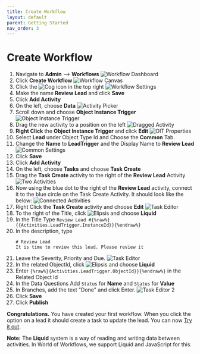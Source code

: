 ```yaml
---
title: Create Workflow
layout: default
parent: Getting Started
nav_order: 3
---
```


# Create Workflow

1. Navigate to **Admin** --> **Workflows**
   ![Workflow Dashboard](image-13.png)
2. Click **Create Workflow**
   ![Workflow Canvas](image-14.png)
3. Click the ![Cog](image-15.png) icon in the top right
   ![Workflow Settings](image-16.png)
4. Make the name **Review Lead** and click **Save**
5. Click **Add Activity**
6. On the left, choose **Data**
   ![Activity Picker](image-17.png)
7. Scroll down and choose **Object Instance Trigger**
   ![Object Instance Trigger](image-18.png)
8. Drag the new activity to a position on the left
   ![Dragged Activity](image-19.png)
9. **Right Click** the **Object Instance Trigger** and click **Edit**
    ![OIT Properties](image-20.png)
10. Select **Lead** under Object Type Id and Choose the **Common** Tab.
11. Change the **Name** to **LeadTrigger** and the Display Name to **Review Lead**
    ![Common Settings](image-21.png)
12. Click **Save**
13. Click **Add Activity**
14. On the left, choose **Tasks** and choose **Task Create**
15. Drag the **Task Create** activity to the right of the **Review Lead** Activity
    ![Two Activities](image-22.png)
16. Now using the blue dot to the right of the **Review Lead** activity, connect it to the blue circle on the Task Create Activity. It should look like the below:
    ![Connected Activities](image-23.png)
17. Right Click the **Task Create** activity and choose **Edit**
    ![Task Editor](image-24.png)
18. To the right of the Title, click ![Elipsis](image-25.png) and choose **Liquid**
19. In the Title Type ```Review Lead #{%raw%}{{Activities.LeadTrigger.InstanceId}}{%endraw%}```
20. In the description, type 
    ```
    # Review Lead
    It is time to review this lead. Please review it
    ```
21. Leave the Severity, Priority and Due.
    ![Task Editor](image-27.png)
22. In the related ObjectId, click ![Elipsis](image-25.png) and choose **Liquid**
23. Enter ```{%raw%}{Activities.LeadTrigger.ObjectId}}{%endraw%}``` in the Related Object Id
24. In the Data Questions Add ```Status``` for **Name** and ```Status``` for **Value**
25. In Branches, add the text "Done" and click Enter.
    ![Task Editor 2](image-28.png)
26. Click **Save**
27. Click **Publish**

**Congratulations.** You have created your first workflow. When you click the option on a lead it should create a task to update the lead. You can now [Try it out](./try_it_out.html).

**Note:** The **Liquid** system is a way of reading and writing data between activities. In World of Workflows, we support Liquid and JavaScript for this. 


